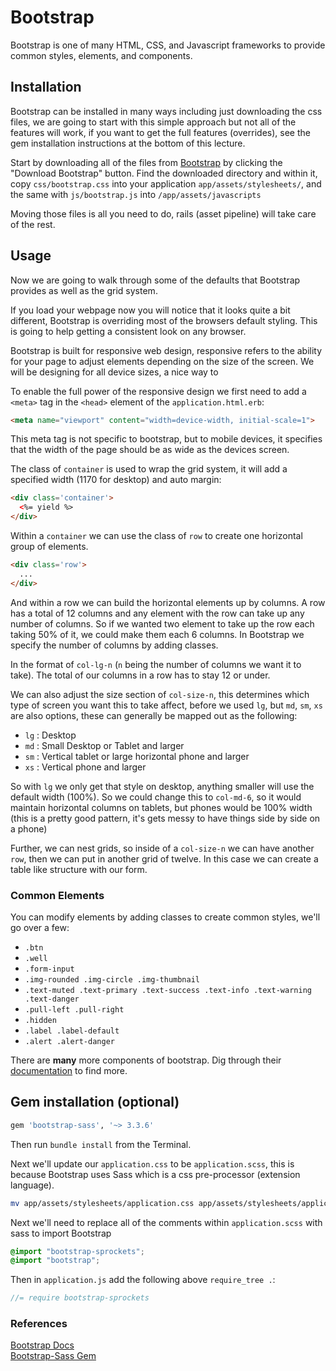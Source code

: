 # Bootstrap

Bootstrap is one of many HTML, CSS, and Javascript frameworks to provide common styles, elements, and components.

Installation
------------

Bootstrap can be installed in many ways including just downloading the css files, we are going to start with this simple approach but not all of the features will work, if you want to get the full features (overrides), see the gem installation instructions at the bottom of this lecture.

Start by downloading all of the files from [Bootstrap](http://getbootstrap.com/getting-started/#download) by clicking the "Download Bootstrap" button. Find the downloaded directory and within it, copy `css/bootstrap.css` into your application `app/assets/stylesheets/`, and the same with `js/bootstrap.js` into `/app/assets/javascripts`

Moving those files is all you need to do, rails (asset pipeline) will take care of the rest.

Usage
-------

Now we are going to walk through some of the defaults that Bootstrap provides as well as the grid system.

If you load your webpage now you will notice that it looks quite a bit different, Bootstrap is overriding most of the browsers default styling. This is going to help getting a consistent look on any browser.

Bootstrap is built for responsive web design, responsive refers to the ability for your page to adjust elements depending on the size of the screen. We will be designing for all device sizes, a nice way to

To enable the full power of the responsive design we first need to add a `<meta>` tag in the `<head>` element of the `application.html.erb`:

```html
<meta name="viewport" content="width=device-width, initial-scale=1">
```

This meta tag is not specific to bootstrap, but to mobile devices, it specifies that the width of the page should be as wide as the devices screen.

The class of `container` is used to wrap the grid system, it will add a specified width (1170 for desktop) and auto margin:

```html
<div class='container'>
  <%= yield %>
</div>
```

Within a `container` we can use the class of `row` to create one horizontal group of elements.


```html
<div class='row'>
  ...
</div>
```

And within a row we can build the horizontal elements up by columns. A row has a total of 12 columns and any element with the row can take up any number of columns. So if we wanted two element to take up the row each taking 50% of it, we could make them each 6 columns. In Bootstrap we specify the number of columns by adding classes.

In the format of `col-lg-n` (`n` being the number of columns we want it to take). The total of our columns in a row has to stay 12 or under.

We can also adjust the size section of `col-size-n`, this determines which type of screen you want this to take affect, before we used `lg`, but `md`, `sm`, `xs` are also options, these can generally be mapped out as the following:

- `lg` : Desktop
- `md` : Small Desktop or Tablet and larger
- `sm` : Vertical tablet or large horizontal phone and larger
- `xs` : Vertical phone and larger

So with `lg` we only get that style on desktop, anything smaller will use the default width (100%). So we could change this to `col-md-6`, so it would maintain horizontal columns on tablets, but phones would be 100% width (this is a pretty good pattern, it's gets messy to have things side by side on a phone)

Further, we can nest grids, so inside of a `col-size-n` we can have another `row`, then we can put in another grid of twelve. In this case we can create a table like structure with our form.


### Common Elements

You can modify elements by adding classes to create common styles, we'll go over a few:

- `.btn`
- `.well`
- `.form-input`
- `.img-rounded .img-circle .img-thumbnail`
- `.text-muted .text-primary .text-success .text-info .text-warning .text-danger`
- `.pull-left .pull-right`
- `.hidden`
- `.label .label-default`
- `.alert .alert-danger`

There are **many** more components of bootstrap. Dig through their [documentation](http://getbootstrap.com/css/) to find more.

## Gem installation (optional)

```rb
gem 'bootstrap-sass', '~> 3.3.6'
```
Then run `bundle install` from the Terminal.

Next we'll update our `application.css` to be `application.scss`, this is because Bootstrap uses Sass which is a css pre-processor (extension language).

```sh
mv app/assets/stylesheets/application.css app/assets/stylesheets/application.scss
```

Next we'll need to replace all of the comments within `application.scss` with sass to import Bootstrap

```css
@import "bootstrap-sprockets";
@import "bootstrap";
```

Then in `application.js` add the following above `require_tree .`:

```js
//= require bootstrap-sprockets
```

### References
[Bootstrap Docs](http://getbootstrap.com/getting-started/)  
[Bootstrap-Sass Gem](https://github.com/twbs/bootstrap-sass)  
